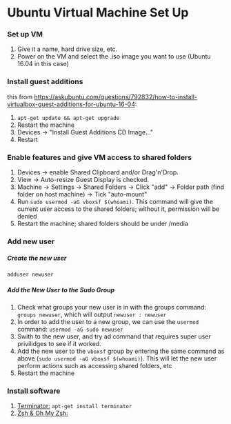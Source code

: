 # Ubuntu Virtual Machine Set Up

### Set up VM
1. Give it a name, hard drive size, etc.
2. Power on the VM and select the .iso image you want to use (Ubuntu 16.04 in this case)

### Install guest additions

this from https://askubuntu.com/questions/792832/how-to-install-virtualbox-guest-additions-for-ubuntu-16-04:

1. `apt-get update && apt-get upgrade`
2. Restart the machine
3. Devices -> "Install Guest Additions CD Image..."
4. Restart 

### Enable features and give VM access to shared folders 

1. Devices -> enable Shared Clipboard and/or Drag'n'Drop.
2. View -> Auto-resize Guest Display is checked.
3. Machine -> Settings -> Shared Folders -> Click "add" -> Folder path (find folder on host machine) -> Tick "auto-mount"
4. Run `sudo usermod -aG vboxsf $(whoami)`. This command will give the current user access to the shared folders; without it, permission will be denied 
5. Restart the machine; shared folders should be under /media

### Add new user 

##### Create the new user 
`adduser newuser`

##### Add the New User to the Sudo Group
1. Check what groups your new user is in with the groups command: `groups newuser`, which will output `newuser : newuser`
2. In order to add the user to a new group, we can use the `usermod` command: `usermod -aG sudo newuser`
3. Swith to the new user, and try ad command that requires super user privilidges to see if it worked. 
4. Add the new user to the `vboxsf` group by entering  the same command as above (`sudo usermod -aG vboxsf $(whoami)`). This will let the new user perform actions such as accessing shared folders, etc
5. Restart the machine

### Install software 
1. [Terminator:](https://www.tecmint.com/terminator-a-linux-terminal-emulator-to-manage-multiple-terminal-windows/) `apt-get install terminator`
2. [Zsh & Oh My Zsh:](https://gist.github.com/renshuki/3cf3de6e7f00fa7e744a) 
